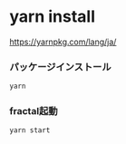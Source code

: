 # yarn install  
https://yarnpkg.com/lang/ja/  

### パッケージインストール  
```ruby:qiita.rb  
yarn
```  
### fractal起動  
```ruby:qiita.rb  
yarn start
```
